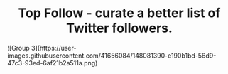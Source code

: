 <h1 align="center">
  Top Follow - curate a better list of Twitter followers.
</h1>
![Group 3](https://user-images.githubusercontent.com/41656084/148081390-e190b1bd-56d9-47c3-93ed-6af21b2a511a.png)

